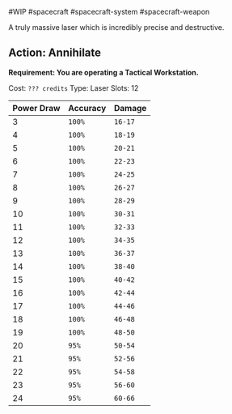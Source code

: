 #WIP #spacecraft #spacecraft-system #spacecraft-weapon

A truly massive laser which is incredibly precise and destructive.

## Action: Annihilate

**Requirement: You are operating a Tactical Workstation.**

Cost: `??? credits`
Type: Laser
Slots: 12

| Power Draw | Accuracy | Damage |
| -----------|----------|--------|
| 3 | `100%` | `16-17` |
| 4 | `100%` | `18-19` |
| 5 | `100%` | `20-21` |
| 6 | `100%` | `22-23` |
| 7 | `100%` | `24-25` |
| 8 | `100%` | `26-27` |
| 9 | `100%` | `28-29` |
| 10 | `100%` | `30-31` |
| 11 | `100%` | `32-33` |
| 12 | `100%` | `34-35` |
| 13 | `100%` | `36-37` |
| 14 | `100%` | `38-40` |
| 15 | `100%` | `40-42` |
| 16 | `100%` | `42-44` |
| 17 | `100%` | `44-46` |
| 18 | `100%` | `46-48` |
| 19 | `100%` | `48-50` |
| 20 | `95%` | `50-54` |
| 21 | `95%` | `52-56` |
| 22 | `95%` | `54-58` |
| 23 | `95%` | `56-60` |
| 24 | `95%` | `60-66` |